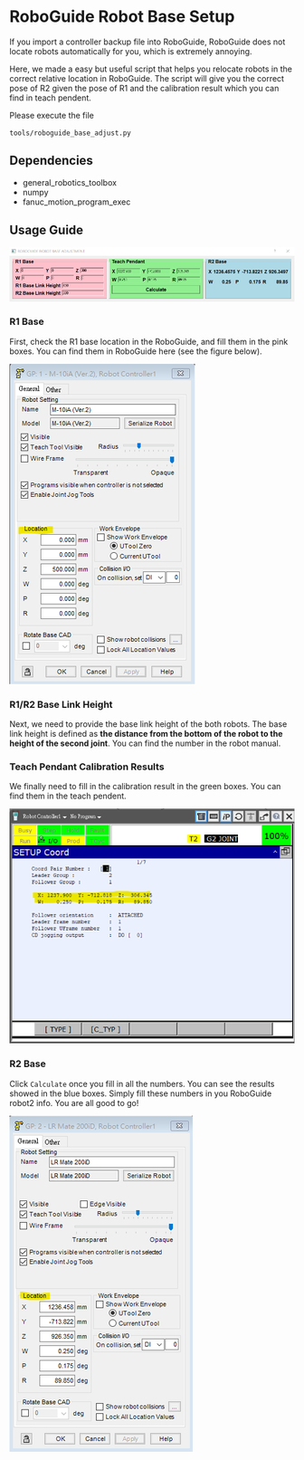 # RoboGuide Robot Base Setup

If you import a controller backup file into RoboGuide, RoboGuide does not locate robots automatically for you, which is extremely annoying.

Here, we made a easy but useful script that helps you relocate robots in the correct relative location in RoboGuide. The script will give you the correct pose of R2 given the pose of R1 and the calibration result which you can find in teach pendent.

Please execute the file
```
tools/roboguide_base_adjust.py
```

## Dependencies
- general_robotics_toolbox
- numpy
- fanuc_motion_program_exec

## Usage Guide

![](figures_base/gui.png)

### R1 Base

First, check the R1 base location in the RoboGuide, and fill them in the pink boxes. You can find them in RoboGuide here (see the figure below).

![](figures_base/r1_base.png)

### R1/R2 Base Link Height

Next, we need to provide the base link height of the both robots. The base link height is defined as **the distance from the bottom of the robot to the height of the second joint**. You can find the number in the robot manual.

### Teach Pendant Calibration Results

We finally need to fill in the calibration result in the green boxes. You can find them in the teach pendent.

![](figures_base/teach_pendant.png)

### R2 Base

Click `Calculate` once you fill in all the numbers. You can see the results showed in the blue boxes. Simply fill these numbers in you RoboGuide robot2 info. You are all good to go!

![](figures_base/r2_base.png)